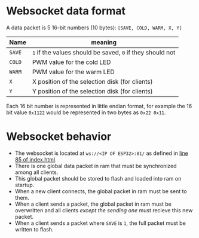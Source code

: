 # Websocket data format

A data packet is 5 16-bit numbers (10 bytes): `[SAVE, COLD, WARM, X, Y]`

|  Name  | meaning |
|--------|---------|
| `SAVE` | `1` if the values should be saved, `0` if they should not |
| `COLD` | PWM value for the cold LED |
| `WARM` | PWM value for the warm LED |
| `X`    | X position of the selection disk (for clients) |
| `Y`    | Y position of the selection disk (for clients) |

Each 16 bit number is represented in little endian format, for example the 16 bit value `0x1122` would be represented in two bytes as `0x22 0x11`. 

# Websocket behavior

- The websocket is located at `ws://<IP OF ESP32>:81/` as defined in [line 85 of index.html](resources/index.html#85).
- There is one global data packet in ram that must be synchronized among all clients.
- This global packet should be stored to flash and loaded into ram on startup.
- When a new client connects, the global packet in ram must be sent to them.
- When a client sends a packet, the global packet in ram must be overwritten and all clients *except the sending one* must recieve this new packet.
- When a client sends a packet where `SAVE` is `1`, the full packet must be written to flash.
